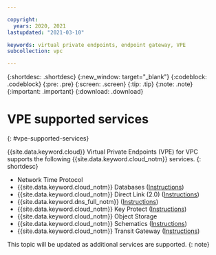 ```yaml
---

copyright:
  years: 2020, 2021
lastupdated: "2021-03-10"

keywords: virtual private endpoints, endpoint gateway, VPE
subcollection: vpc

---
```


{:shortdesc: .shortdesc}
{:new_window: target="_blank"}
{:codeblock: .codeblock}
{:pre: .pre}
{:screen: .screen}
{:tip: .tip}
{:note: .note}
{:important: .important}
{:download: .download}

# VPE supported services
{: #vpe-supported-services}

{{site.data.keyword.cloud}} Virtual Private Endpoints (VPE) for VPC supports the following {{site.data.keyword.cloud_notm}} services.
{: shortdesc}

* Network Time Protocol
* {{site.data.keyword.cloud_notm}} Databases ([Instructions](/docs/cloud-databases?topic=cloud-databases-vpes))
* {{site.data.keyword.cloud_notm}} Direct Link (2.0) ([Instructions](/docs/dl?topic=dl-vpe-for-ibm-cloud-direct-link))
* {{site.data.keyword.dns_full_notm}} ([Instructions](/docs/dns-svcs?topic=dns-svcs-vpe-for-dns-svcs#vpe-for-dns-svcs))
* {{site.data.keyword.cloud_notm}} Key Protect ([Instructions](/docs/key-protect?topic=key-protect-virtual-private-endpoints))
* {{site.data.keyword.cloud_notm}} Object Storage
* {{site.data.keyword.cloud_notm}} Schematics ([Instructions](/docs/schematics?topic=schematics-private-endpoints#endpoint-setup))
* {{site.data.keyword.cloud_notm}} Transit Gateway ([Instructions](/docs/transit-gateway?topic=transit-gateway-vpe-for-ibm-cloud-transit-gateway))

This topic will be updated as additional services are supported.
{: note}
